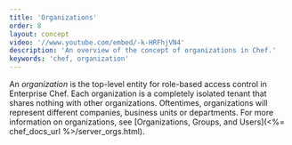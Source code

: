 ```yaml
---
title: 'Organizations'
order: 8
layout: concept
video: '//www.youtube.com/embed/-k-HRFhjVN4'
description: 'An overview of the concept of organizations in Chef.'
keywords: 'chef, organization'
---
```


An _organization_ is the top-level entity for role-based access control in Enterprise Chef. Each organization is a completely isolated tenant that shares nothing with other organizations. Oftentimes, organizations will represent different companies, business units or departments. For more information on organizations, see [Organizations, Groups, and Users](<%= chef_docs_url %>/server_orgs.html).